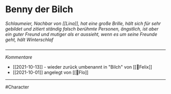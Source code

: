 # Benny der Bilch
*Schlaumeier, Nachbar von [[Lina]], hat eine große Brille, hält sich für sehr gebildet und zitiert ständig falsch berühmte Personen, ängstlich, ist aber ein guter Freund und mutiger als er aussieht, wenn es um seine Freunde geht, hält Winterschlaf*
#####
---
*Kommentare*
- [[2021-10-13]] - wieder zurück umbenannt in "Bilch" von [[🐨Felix]]
- [[2021-10-01]] angelegt von [[🦝Flo]]
---
#Character